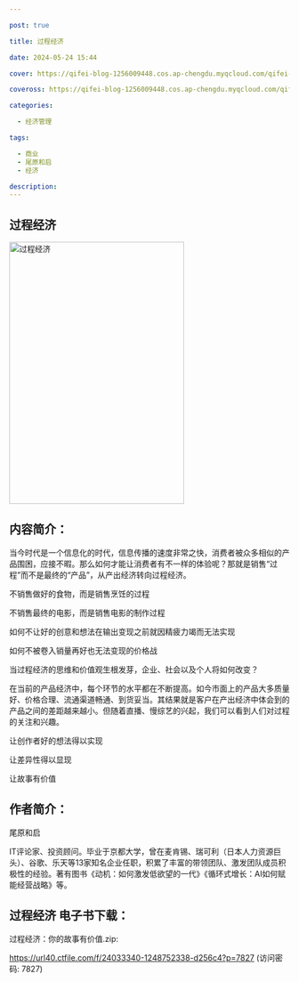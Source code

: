 ```yaml
---

post: true

title: 过程经济

date: 2024-05-24 15:44

cover: https://qifei-blog-1256009448.cos.ap-chengdu.myqcloud.com/qifei-blog/6620762f0ea9cb1403439501.jpg

coveross: https://qifei-blog-1256009448.cos.ap-chengdu.myqcloud.com/qifei-blog/6620762f0ea9cb1403439501.jpg

categories:

  - 经济管理

tags:

  - 商业
  - 尾原和启
  - 经济

description:
---
```


## 过程经济
<img alt="过程经济 " class="aligncenter loading" data-was-processed="true" decoding="async" fetchpriority="high" height="471" src="https://qifei-blog-1256009448.cos.ap-chengdu.myqcloud.com/qifei-blog/6620762f0ea9cb1403439501.jpg " style="cursor: zoom-in;" width="314"/>

## 内容简介：

当今时代是一个信息化的时代，信息传播的速度非常之快，消费者被众多相似的产品围困，应接不暇。那么如何才能让消费者有不一样的体验呢？那就是销售“过程”而不是最终的“产品”，从产出经济转向过程经济。

不销售做好的食物，而是销售烹饪的过程

不销售最终的电影，而是销售电影的制作过程

如何不让好的创意和想法在输出变现之前就因精疲力竭而无法实现

如何不被卷入销量再好也无法变现的价格战

当过程经济的思维和价值观生根发芽，企业、社会以及个人将如何改变？

在当前的产品经济中，每个环节的水平都在不断提高。如今市面上的产品大多质量好、价格合理、流通渠道畅通、到货妥当。其结果就是客户在产出经济中体会到的产品之间的差距越来越小。但随着直播、慢综艺的兴起，我们可以看到人们对过程的关注和兴趣。

让创作者好的想法得以实现

让差异性得以显现

让故事有价值

## 作者简介：

尾原和启

IT评论家、投资顾问。毕业于京都大学，曾在麦肯锡、瑞可利（日本人力资源巨头）、谷歌、乐天等13家知名企业任职，积累了丰富的带领团队、激发团队成员积极性的经验。著有图书《动机：如何激发低欲望的一代》《循环式增长：AI如何赋能经营战略》等。

## 过程经济 电子书下载：
过程经济：你的故事有价值.zip: 

https://url40.ctfile.com/f/24033340-1248752338-d256c4?p=7827 (访问密码: 7827)
